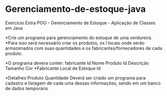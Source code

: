 # Gerenciamento-de-estoque-java
  Exercicio Extra POO - Gerenciamento de Estoque - Aplicação de Classes em Java  
  
  *Crie um programa para gerenciamento do estoque de uma verdureira. 
  *Para isso será necessário criar os produtos, os  l    locais onde serão armazenados com suas quantidades e os       fabricantes/fornecedores de cada produto. 
  
  *O programa devera conter: fabricante Id Nome  Produto Id Descrição Tamanho Cor
  *Fabricante  Local de Estoque Id 
  
  *Detalhes Produto Quantidade  Deverá ser criado um programa para cadastro e listagem de cada uma dessas informações, sendo em um banco de dados temporário

